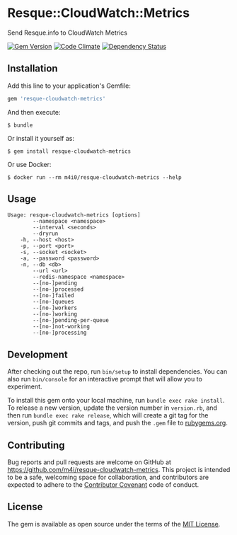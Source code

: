 # Resque::CloudWatch::Metrics

Send Resque.info to CloudWatch Metrics

[![Gem Version](https://badge.fury.io/rb/resque-cloudwatch-metrics.svg)](https://badge.fury.io/rb/resque-cloudwatch-metrics)
[![Code Climate](https://codeclimate.com/github/m4i/resque-cloudwatch-metrics/badges/gpa.svg)](https://codeclimate.com/github/m4i/resque-cloudwatch-metrics)
[![Dependency Status](https://gemnasium.com/badges/github.com/m4i/resque-cloudwatch-metrics.svg)](https://gemnasium.com/github.com/m4i/resque-cloudwatch-metrics)

## Installation

Add this line to your application's Gemfile:

```ruby
gem 'resque-cloudwatch-metrics'
```

And then execute:

    $ bundle

Or install it yourself as:

    $ gem install resque-cloudwatch-metrics

Or use Docker:

    $ docker run --rm m4i0/resque-cloudwatch-metrics --help

## Usage

```
Usage: resque-cloudwatch-metrics [options]
        --namespace <namespace>
        --interval <seconds>
        --dryrun
    -h, --host <host>
    -p, --port <port>
    -s, --socket <socket>
    -a, --password <password>
    -n, --db <db>
        --url <url>
        --redis-namespace <namespace>
        --[no-]pending
        --[no-]processed
        --[no-]failed
        --[no-]queues
        --[no-]workers
        --[no-]working
        --[no-]pending-per-queue
        --[no-]not-working
        --[no-]processing
```

## Development

After checking out the repo, run `bin/setup` to install dependencies. You can also run `bin/console` for an interactive prompt that will allow you to experiment.

To install this gem onto your local machine, run `bundle exec rake install`. To release a new version, update the version number in `version.rb`, and then run `bundle exec rake release`, which will create a git tag for the version, push git commits and tags, and push the `.gem` file to [rubygems.org](https://rubygems.org).

## Contributing

Bug reports and pull requests are welcome on GitHub at https://github.com/m4i/resque-cloudwatch-metrics. This project is intended to be a safe, welcoming space for collaboration, and contributors are expected to adhere to the [Contributor Covenant](http://contributor-covenant.org) code of conduct.

## License

The gem is available as open source under the terms of the [MIT License](http://opensource.org/licenses/MIT).
